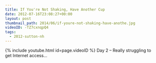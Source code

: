 ```yaml
---
title: If You're Not Shaking, Have Another Cup
date: 2012-07-16T23:08:27+00:00
layout: post
thumbnail_path: 2014/06/if-youre-not-shaking-have-anothe.jpg
videoID: -TZ7cxnqpQ4
tags:
  - 2012-sutton-nh
---
```

{% include youtube.html id=page.videoID %}
Day 2 &#8211; Really struggling to get Internet access&#8230;